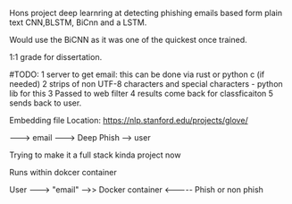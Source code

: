 
Hons project deep learnring at detecting phishing emails based form plain text CNN,BLSTM, BiCnn and a LSTM.

Would use the BiCNN as it was one of the quickest once trained. 

1:1 grade for dissertation. 

#TODO:
1 server to get email: this can be done via rust or python c (if needed) 
2 strips of non UTF-8 characters and special characters - python lib for this 
3 Passed to web filter
4 results come back for classficaiton 
5 sends back to user. 

Embedding file Location:
https://nlp.stanford.edu/projects/glove/


---> email ---> Deep Phish --> user 

Trying to make it a full stack kinda project now 

Runs within dokcer container 


User ---> "email" -->> Docker container  <----- Phish or non phish 
